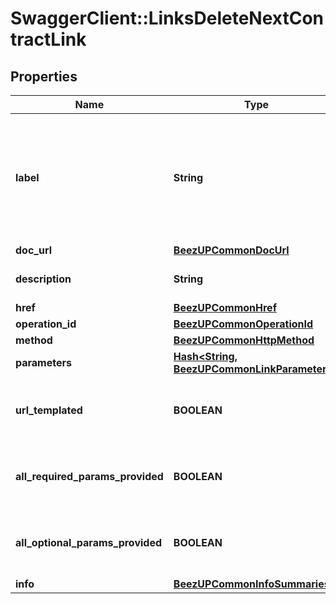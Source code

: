 # SwaggerClient::LinksDeleteNextContractLink

## Properties
Name | Type | Description | Notes
------------ | ------------- | ------------- | -------------
**label** | **String** | The label corresponding to the link. This label is automatically translated based on the Accept-Language http header. | [optional] 
**doc_url** | [**BeezUPCommonDocUrl**](BeezUPCommonDocUrl.md) |  | [optional] 
**description** | **String** | The description of the link | [optional] 
**href** | [**BeezUPCommonHref**](BeezUPCommonHref.md) |  | 
**operation_id** | [**BeezUPCommonOperationId**](BeezUPCommonOperationId.md) |  | [optional] 
**method** | [**BeezUPCommonHttpMethod**](BeezUPCommonHttpMethod.md) |  | [optional] 
**parameters** | [**Hash&lt;String, BeezUPCommonLinkParameter3&gt;**](BeezUPCommonLinkParameter3.md) |  | [optional] 
**url_templated** | **BOOLEAN** | indicates whether the href is templated or not | [optional] 
**all_required_params_provided** | **BOOLEAN** | indicates whether all required params have been provided | [optional] 
**all_optional_params_provided** | **BOOLEAN** | indicates whether all optionals params have been provided | [optional] 
**info** | [**BeezUPCommonInfoSummaries**](BeezUPCommonInfoSummaries.md) |  | [optional] 


